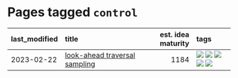# Pages tagged `control`

|last_modified|title|est. idea maturity|tags
|:---|:---|---:|:---|
|2023-02-22|[look-ahead traversal sampling](../look-ahead-traversal-sampling.md)|1184|[![](https://img.shields.io/badge/tag-MCMC-d7de4b)](../tags/MCMC.md) [![](https://img.shields.io/badge/tag-animation-12f6d5)](../tags/animation.md) [![](https://img.shields.io/badge/tag-control-e54ba1)](../tags/control.md) [![](https://img.shields.io/badge/tag-experimental-ff6770)](../tags/experimental.md) [![](https://img.shields.io/badge/tag-image_generation-a68128)](../tags/image_generation.md)|